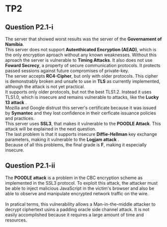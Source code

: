 # TP2 


## Question P2.1-i

The server that showed worst results was the server of the **Governament of Namibia**. <br>
This server does not support **Autenthicated Encryption (AEAD)**, which is the only encryption aproach without any known weaknesses. Without this aproach the server is vulnerable to **Timing Attacks**. It also does not use **Foward Secrecy**, a property of secure communication protocols. It protects passed sessions against future compromises of private-key. <br>
The server accepts **RC4-Cipher**, but only with older protocols. This cipher is demonstrably broken and unsafe to use in **TLS** as currently implemented, although the attack is not yet practical. <br>
It supports only older protocols, but not the best TLS1.2. Instead it uses TLS1.0, which is insecure and remains vulnerable to attacks, like the **Lucky 13 attack** .  <br>
Mozilla and Google distrust this server's certificate because it was issued by **Symantec** and they lost confidence in their cerficate issuance policies and practices. <br>
This server uses **SSL3**, that makes it vulnerable to the **POODLE Attack**. This attack will be explained in the next question. <br>
The last problem is that it supports insecure **Diffie-Hellman** key exchange parameters, making it vulnerable to the **Logjam attack** .  <br>
Because of all this problems, the final grade is **F**, making it especially insecure.  

## Question P2.1-ii

The **POODLE attack** is a problem in the CBC encryption scheme as implemented in the SSL3 protocol. To exploit this attack, the attacker must be able to inject malicious JavaScript in the victim's browser and also be able to observe and manipulate encrypted network traffic on the wire. <br>     
In pratical terms, this vulnerability allows a Man-in-the-middle attacker to decrypt ciphertext usins a padding oracle side channel attack. It is not easily accomplished because it requires a large amount of time and resources.    
